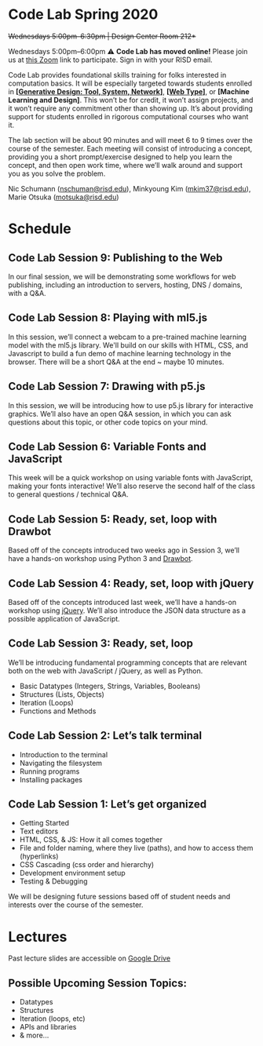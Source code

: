 # Code Lab Spring 2020

~~Wednesdays 5:00pm–6:30pm | Design Center Room 212*~~

Wednesdays 5:00pm–6:00pm
⚠️ **Code Lab has moved online!** Please join us at [this Zoom](https://risd.zoom.us/j/299845160) link to participate. Sign in with your RISD email.

Code Lab provides foundational skills training for folks interested in computation basics. It will be especially targeted towards students enrolled in **[[Generative Design: Tool, System, Network](https://mkim.netlify.com/gdtsns20/)]**, **[[Web Type](https://risd-web.github.io/webtype-spring2020/)]**, or **[Machine Learning and Design]**. This won’t be for credit, it won’t assign projects, and it won’t require any commitment other than showing up. It’s about providing support for students enrolled in rigorous computational courses who want it.

The lab section will be about 90 minutes and will meet 6 to 9 times over the course of the semester. Each meeting will consist of introducing a concept, providing you a short prompt/exercise designed to help you learn the concept, and then open work time, where we’ll walk around and support you as you solve the problem.

Nic Schumann (nschuman@risd.edu),
Minkyoung Kim (mkim37@risd.edu),
Marie Otsuka (motsuka@risd.edu)


# Schedule

## Code Lab Session 9: Publishing to the Web 
In our final session, we will be demonstrating some workflows for web publishing, including an introduction to servers, hosting, DNS / domains, with a Q&A.

## Code Lab Session 8: Playing with ml5.js
In this session, we’ll connect a webcam to a pre-trained machine learning model with the ml5.js library. We'll build on our skills with HTML, CSS, and Javascript to build a fun demo of machine learning technology in the browser. There will be a short Q&A at the end ~ maybe 10 minutes.

## Code Lab Session 7: Drawing with p5.js
In this session, we will be introducing how to use p5.js library for interactive graphics. We’ll also have an open Q&A session, in which you can ask questions about this topic, or other code topics on your mind.

## Code Lab Session 6: Variable Fonts and JavaScript
This week will be a quick workshop on using variable fonts with JavaScript, making your fonts interactive!
We’ll also reserve the second half of the class to general questions / technical Q&A.

## Code Lab Session 5: Ready, set, loop with Drawbot
Based off of the concepts introduced two weeks ago in Session 3, we’ll have a hands-on workshop using Python 3 and [Drawbot](https://jquery.com/).

## Code Lab Session 4: Ready, set, loop with jQuery
Based off of the concepts introduced last week, we’ll have a hands-on workshop using [jQuery](https://jquery.com/). We’ll also introduce the JSON data structure as a possible application of JavaScript.

## Code Lab Session 3: Ready, set, loop
We’ll be introducing fundamental programming concepts that are relevant both on the web with JavaScript / jQuery, as well as Python.

- Basic Datatypes (Integers, Strings, Variables, Booleans)
- Structures (Lists, Objects)
- Iteration (Loops)
- Functions and Methods

## Code Lab Session 2: Let’s talk terminal

- Introduction to the terminal
- Navigating the filesystem
- Running programs
- Installing packages

## Code Lab Session 1: Let’s get organized

- Getting Started
- Text editors
- HTML, CSS, & JS: How it all comes together
- File and folder naming, where they live (paths), and how to access them (hyperlinks)
- CSS Cascading (css order and hierarchy)
- Development environment setup
- Testing & Debugging

We will be designing future sessions based off of student needs and interests over the course of the semester.

# Lectures
Past lecture slides are accessible on [Google Drive](https://drive.google.com/open?id=1Hf3KJXnk7XSb8Xmy0DBtrlfkVhqaygkB)

## Possible Upcoming Session Topics:
- Datatypes
- Structures
- Iteration (loops, etc)
- APIs and libraries
- & more...
